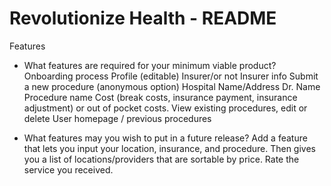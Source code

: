 # Revolutionize Health - README

Features

- What features are required for your minimum viable product?
Onboarding process 
Profile (editable)
Insurer/or not
Insurer info
Submit a new procedure (anonymous option)
Hospital Name/Address
Dr. Name
Procedure name
Cost (break costs, insurance payment, insurance adjustment) or out of pocket costs.
View existing procedures, edit or delete
User homepage / previous procedures

- What features may you wish to put in a future release?
Add a feature that lets you input your location, insurance, and procedure. Then gives you a list of locations/providers that are sortable by price. 
Rate the service you received.

